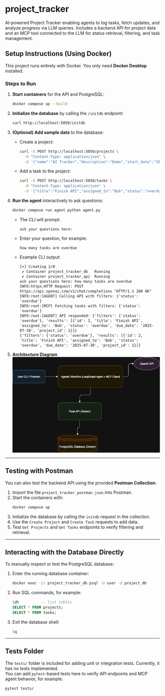 # project_tracker
AI-powered Project Tracker enabling agents to log tasks, fetch updates, and analyze progress via LLM queries. Includes a backend API for project data and an MCP tool connected to the LLM for status retrieval, filtering, and task management.

## Setup Instructions (Using Docker)

This project runs entirely with Docker. You only need **Docker Desktop** installed.

### Steps to Run
1. **Start containers** for the API and PostgreSQL:
   ```bash
   docker compose up --build
   ```

2. **Initialize the database** by calling the `/initdb` endpoint:
   ```bash
   curl http://localhost:5050/initdb
   ```

3. **(Optional) Add sample data** to the database:
   - Create a project:
     ```bash
     curl -X POST http://localhost:5050/projects \
       -H "Content-Type: application/json" \
       -d '{"name":"AI Tracker","description":"Demo","start_date":"2025-07-28","end_date":"2025-08-28","status":"active"}'
     ```
   - Add a task to the project:
     ```bash
     curl -X POST http://localhost:5050/tasks \
       -H "Content-Type: application/json" \
       -d '{"title":"Finish API","assigned_to":"Bob","status":"overdue","due_date":"2025-07-30","project_id":1}'
     ```

4. **Run the agent** interactively to ask questions:
   ```bash
   docker compose run agent python agent.py
   ```
   - The CLI will prompt:
     ```
     ask your questions here:
     ```
   - Enter your question, for example:
     ```
     how many tasks are overdue
     ```
   - Example CLI output:
     ```
     [+] Creating 2/0
      ✔ Container project_tracker_db   Running
      ✔ Container project_tracker_api  Running
     ask your questions here: how many tasks are overdue
     INFO:httpx:HTTP Request: POST https://api.openai.com/v1/chat/completions "HTTP/1.1 200 OK"
     INFO:root:[AGENT] Calling API with filters: {'status': 'overdue'}
     INFO:root:[MCP] Fetching tasks with filters: {'status': 'overdue'}
     INFO:root:[AGENT] API responded: {'filters': {'status': 'overdue'}, 'results': [{'id': 2, 'title': 'Finish API', 'assigned_to': 'Bob', 'status': 'overdue', 'due_date': '2025-07-30', 'project_id': 1}]}
     {'filters': {'status': 'overdue'}, 'results': [{'id': 2, 'title': 'Finish API', 'assigned_to': 'Bob', 'status': 'overdue', 'due_date': '2025-07-30', 'project_id': 1}]}
     ```

5. **Architecture Diagram**
![Architecture Diagram](architecture.drawio.png)

---

## Testing with Postman

You can also test the backend API using the provided **Postman Collection**:

1. Import the file `project_tracker_postman.json` into Postman.
2. Start the containers with:
   ```bash
   docker compose up
   ```
3. Initialize the database by calling the `initdb` request in the collection.
4. Use the `Create Project` and `Create Task` requests to add data.
5. Test `Get Projects` and `Get Tasks` endpoints to verify filtering and retrieval.

---

## Interacting with the Database Directly

To manually inspect or test the PostgreSQL database:

1. Enter the running database container:
   ```bash
   docker exec -it project_tracker_db psql -U user -d project_db
   ```
2. Run SQL commands, for example:
   ```sql
   \dt          -- list tables
   SELECT * FROM projects;
   SELECT * FROM tasks;
   ```
3. Exit the database shell:
   ```
   \q
   ```

---

## Tests Folder

The `tests/` folder is included for adding unit or integration tests. Currently, it has no tests implemented.  
You can add `pytest`-based tests here to verify API endpoints and MCP agent behavior, for example:

```bash
pytest tests/
```